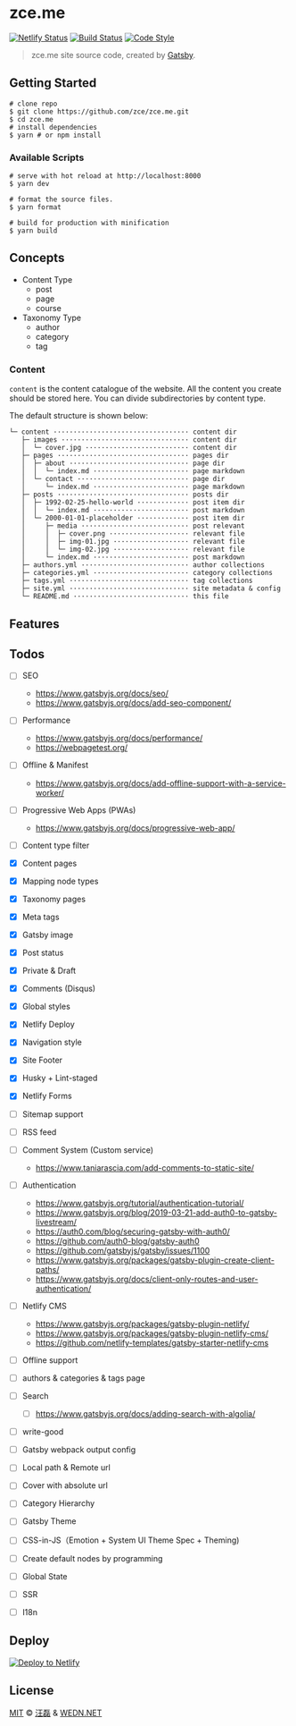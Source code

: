 # zce.me

[![Netlify Status][netlify-image]][netlify-url]
[![Build Status][actions-image]][actions-url]
[![Code Style][style-image]][style-url]

> zce.me site source code, created by [Gatsby](https://www.gatsbyjs.org).

## Getting Started

```shell
# clone repo
$ git clone https://github.com/zce/zce.me.git
$ cd zce.me
# install dependencies
$ yarn # or npm install
```

### Available Scripts

```shell
# serve with hot reload at http://localhost:8000
$ yarn dev

# format the source files.
$ yarn format

# build for production with minification
$ yarn build
```

## Concepts

- Content Type
  - post
  - page
  - course
- Taxonomy Type
  - author
  - category
  - tag

### Content

`content` is the content catalogue of the website. All the content you create should be stored here. You can divide subdirectories by content type.

The default structure is shown below:

```
└─ content ·································· content dir
   ├─ images ································ content dir
   │  └─ cover.jpg ·························· content dir
   ├─ pages ································· pages dir
   │  ├─ about ······························ page dir
   │  │  └─ index.md ························ page markdown
   │  └─ contact ···························· page dir
   │     └─ index.md ························ page markdown
   ├─ posts ································· posts dir
   │  ├─ 1992-02-25-hello-world ············· post item dir
   │  │  └─ index.md ························ post markdown
   │  └─ 2000-01-01-placeholder ············· post item dir
   │     ├─ media ··························· post relevant
   │     │  ├─ cover.png ···················· relevant file
   │     │  ├─ img-01.jpg ··················· relevant file
   │     │  └─ img-02.jpg ··················· relevant file
   │     └─ index.md ························ post markdown
   ├─ authors.yml ··························· author collections
   ├─ categories.yml ························ category collections
   ├─ tags.yml ······························ tag collections
   ├─ site.yml ······························ site metadata & config
   └─ README.md ····························· this file
```

## Features

<!-- TODO -->

## Todos

- [ ] SEO
  - https://www.gatsbyjs.org/docs/seo/
  - https://www.gatsbyjs.org/docs/add-seo-component/
- [ ] Performance
  - https://www.gatsbyjs.org/docs/performance/
  - https://webpagetest.org/
- [ ] Offline & Manifest
  - https://www.gatsbyjs.org/docs/add-offline-support-with-a-service-worker/
- [ ] Progressive Web Apps (PWAs)

  - https://www.gatsbyjs.org/docs/progressive-web-app/

- [ ] Content type filter
- [x] Content pages
- [x] Mapping node types
- [x] Taxonomy pages
- [x] Meta tags
- [x] Gatsby image
- [x] Post status
- [x] Private & Draft
- [x] Comments (Disqus)
- [x] Global styles
- [x] Netlify Deploy
- [x] Navigation style
- [x] Site Footer
- [x] Husky + Lint-staged
- [x] Netlify Forms
- [ ] Sitemap support
- [ ] RSS feed
- [ ] Comment System (Custom service)
  - https://www.taniarascia.com/add-comments-to-static-site/
- [ ] Authentication
  - https://www.gatsbyjs.org/tutorial/authentication-tutorial/
  - https://www.gatsbyjs.org/blog/2019-03-21-add-auth0-to-gatsby-livestream/
  - https://auth0.com/blog/securing-gatsby-with-auth0/
  - https://github.com/auth0-blog/gatsby-auth0
  - https://github.com/gatsbyjs/gatsby/issues/1100
  - https://www.gatsbyjs.org/packages/gatsby-plugin-create-client-paths/
  - https://www.gatsbyjs.org/docs/client-only-routes-and-user-authentication/
- [ ] Netlify CMS
  - https://www.gatsbyjs.org/packages/gatsby-plugin-netlify/
  - https://www.gatsbyjs.org/packages/gatsby-plugin-netlify-cms/
  - https://github.com/netlify-templates/gatsby-starter-netlify-cms
- [ ] Offline support
- [ ] authors & categories & tags page
- [ ] Search
  - [ ] https://www.gatsbyjs.org/docs/adding-search-with-algolia/
- [ ] write-good
- [ ] Gatsby webpack output config
- [ ] Local path & Remote url
- [ ] Cover with absolute url
- [ ] Category Hierarchy
- [ ] Gatsby Theme
- [ ] CSS-in-JS（Emotion + System UI Theme Spec + Theming)
- [ ] Create default nodes by programming
- [ ] Global State
- [ ] SSR
- [ ] I18n

## Deploy

[![Deploy to Netlify][deploy-image]][deploy-url]

## License

[MIT](LICENSE) &copy; [汪磊](https://zce.me) &amp; [WEDN.NET](https://wedn.net)

[netlify-image]: https://api.netlify.com/api/v1/badges/cabdddaa-eb82-4780-b97e-fdf636c55314/deploy-status
[netlify-url]: https://app.netlify.com/sites/zce/deploys
[actions-image]: https://github.com/zce/zce.me/workflows/CI/badge.svg
[actions-url]: https://github.com/zce/zce.me/actions
[style-image]: https://img.shields.io/badge/code%20style-standard-brightgreen.svg
[style-url]: https://standardjs.com
[deploy-image]: https://www.netlify.com/img/deploy/button.svg
[deploy-url]: https://app.netlify.com/start/deploy?repository=https://github.com/zce/zce.me
